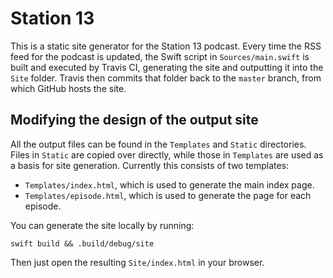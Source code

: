 Station 13
==========

This is a static site generator for the Station 13 podcast.  Every time the RSS
feed for the podcast is updated, the Swift script in `Sources/main.swift` is
built and executed by Travis CI, generating the site and outputting it into the
`Site` folder.  Travis then commits that folder back to the `master` branch,
from which GitHub hosts the site.

Modifying the design of the output site
---------------------------------------

All the output files can be found in the `Templates` and `Static` directories.
Files in `Static` are copied over directly, while those in `Templates` are used
as a basis for site generation.  Currently this consists of two templates:

- `Templates/index.html`, which is used to generate the main index page.
- `Templates/episode.html`, which is used to generate the page for each episode.

You can generate the site locally by running:

```
swift build && .build/debug/site
```

Then just open the resulting `Site/index.html` in your browser.
